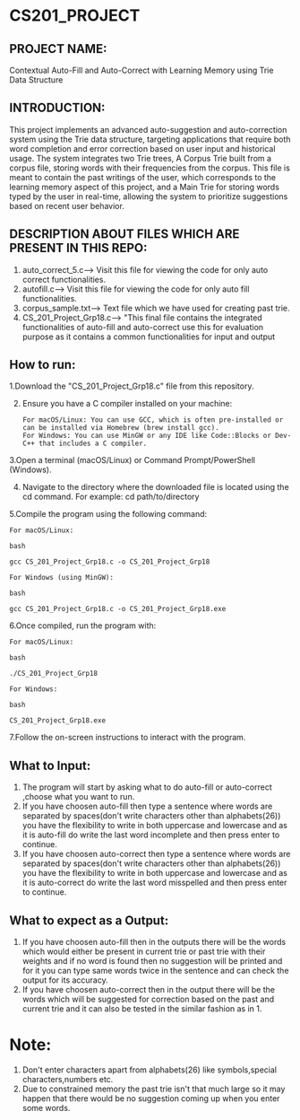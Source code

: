 # CS201_PROJECT

## PROJECT NAME:
Contextual Auto-Fill and Auto-Correct with Learning Memory using Trie Data Structure

## INTRODUCTION:
This project implements an advanced auto-suggestion and auto-correction system using the Trie data structure,
targeting applications that require both word completion and error correction based on user input and historical
usage. The system integrates two Trie trees, A Corpus Trie built from a corpus file, storing words with their
frequencies from the corpus. This file is meant to contain the past writings of the user, which corresponds to
the learning memory aspect of this project, and a Main Trie for storing words typed by the user in real-time,
allowing the system to prioritize suggestions based on recent user behavior.

## DESCRIPTION ABOUT FILES WHICH ARE PRESENT IN THIS REPO:
1. auto_correct_5.c--> Visit this file for viewing the code for only auto correct functionalities.
2. autofill.c--> Visit this file for viewing the code for only auto fill functionalities.
3. corpus_sample.txt--> Text file which we have used for creating past trie.
4. CS_201_Project_Grp18.c--> "This final file contains the integrated functionalities of auto-fill and auto-correct use this for evaluation purpose as it contains a common functionalities for input and output
## How to run:
1.Download the "CS_201_Project_Grp18.c" file from this repository.

2. Ensure you have a C compiler installed on your machine:

       For macOS/Linux: You can use GCC, which is often pre-installed or can be installed via Homebrew (brew install gcc).
       For Windows: You can use MinGW or any IDE like Code::Blocks or Dev-C++ that includes a C compiler.


3.Open a terminal (macOS/Linux) or Command Prompt/PowerShell (Windows).

4. Navigate to the directory where the downloaded file is located using the cd command. For example:
       cd path/to/directory
   
5.Compile the program using the following command:

    For macOS/Linux:

    bash

    gcc CS_201_Project_Grp18.c -o CS_201_Project_Grp18

    For Windows (using MinGW):

    bash

    gcc CS_201_Project_Grp18.c -o CS_201_Project_Grp18.exe

6.Once compiled, run the program with:

    For macOS/Linux:

    bash

    ./CS_201_Project_Grp18

    For Windows:

    bash

    CS_201_Project_Grp18.exe

7.Follow the on-screen instructions to interact with the program.

## What to Input:
1. The program will start by asking what to do auto-fill or auto-correct ,choose what you want to run.
2. If you have choosen auto-fill then type a sentence where words are separated by spaces(don't write characters other than alphabets(26)) you have the flexibility to write in both uppercase and lowercase and as it is auto-fill do write the last word incomplete and then press enter to continue.
3. If you have choosen auto-correct then type a sentence where words are separated by spaces(don't write characters other than alphabets(26)) you have the flexibility to write in both uppercase and lowercase and as it is auto-correct do write the last word misspelled and then press enter to continue.

## What to expect as a Output:
1. If you have choosen auto-fill then in the outputs there will be the words which would either be present in current trie or past trie with their weights and if no word is found then no suggestion will be printed and for it you can type same words twice in the sentence and can check the output for its accuracy.
2. If you have choosen auto-correct then in the output there will be the words which will be suggested for correction based on the past and current trie and it can also be tested in the similar fashion as in 1.

# Note:
1. Don't enter characters apart from alphabets(26) like symbols,special characters,numbers etc.
2. Due to constrained memory the past trie isn't that much large so it may happen that there would be no suggestion coming up when you enter some words.
